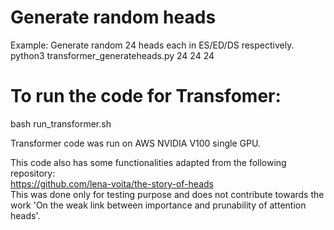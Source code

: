 # Generate random heads
Example: Generate random 24 heads each in ES/ED/DS respectively. <br>
python3 transformer_generateheads.py 24 24 24

# To run the code for Transfomer:
bash run_transformer.sh <br>

Transformer code was run on AWS NVIDIA V100 single GPU. <br>

This code also has some functionalities adapted from the following repository: <br>
<a href="https://github.com/lena-voita/the-story-of-heads">https://github.com/lena-voita/the-story-of-heads</a> <br>
This was done only for testing purpose and does not contribute towards the work 'On the weak link between importance and prunability of attention heads'.
